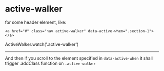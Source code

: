 # active-walker

for some header element, like:

`<a href="#" class="nav active-walker" data-active-when=".section-1"></a>`

ActiveWalker.watch('.active-walker')

---

And then if you scroll to the element specified in `data-active-when`
it shall trigger .addClass function on `.active-walker`
